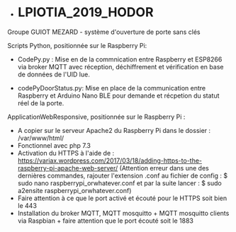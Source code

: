 - # LPIOTIA_2019_HODOR
Groupe GUIOT MEZARD - système d'ouverture de porte sans clés

Scripts Python, positionnée sur le Raspberry Pi:

-	CodePy.py :
	Mise en de la commnication entre Raspberry et ESP8266 via broker MQTT avec réception, déchiffrement et vérification en base de données de l'UID lue.

-	codePyDoorStatus.py:
	Mise en place de la communication entre Raspberry et Arduino Nano BLE pour demande et récpetion du statut réel de la porte.
	
ApplicationWebResponsive, positionnée sur le Raspberry Pi :

- A copier sur le serveur Apache2 du Raspberry Pi dans le dossier : /var/www/html/
- Fonctionnel avec php 7.3
- Activation du HTTPS à l'aide de : https://variax.wordpress.com/2017/03/18/adding-https-to-the-raspberry-pi-apache-web-server/ 
(Attention erreur dans une des dernières commandes, rajouter l'extension .conf au fichier de config  : $ sudo nano raspberrypi_orwhatever.conf et par la suite lancer : $ sudo a2ensite raspberrypi_orwhatever.conf)
- Faire attention à ce que le port activé et écouté pour le HTTPS soit bien le 443
- Installation du broker MQTT, MQTT mosquitto + MQTT mosquitto clients via Raspbian + faire attention que le port écouté soit le 1883
